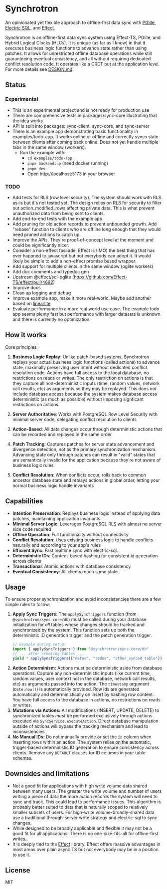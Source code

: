 # Synchrotron

An opinionated yet flexible approach to offline-first data sync with [PGlite](https://pglite.dev/), [Electric SQL](https://electric-sql.com/), and [Effect](https://effect.website/).

Synchrotron is an offline-first data sync system using Effect-TS, PGlite, and Hybrid Logical Clocks (HLCs). It is unique (as far as I know) in that it executes business logic functions to advance state rather than using patches. It allows for unrestricted offline database operations while still guaranteeing eventual consistency, and all without requiring dedicated conflict resolution code. It operates like a CRDT but at the application level. For more details see [DESIGN.md](DESIGN.md).

## Status

### Experimental

- This is an experimental project and is not ready for production use
- There are comprehensive tests in packages/sync-core illustrating that the idea works
- API is split into packages: sync-client, sync-core, and sync-server
- There is an example app demonstrating basic functionality in examples/todo-app. It works online or offline and correctly syncs state between clients after coming back online. Does not yet handle multiple tabs in the same window (workers).
  - Run the example with:
    - `cd examples/todo-app`
    - `pnpm backend:up` (need docker running)
    - `pnpm dev`
    - Open http://localhost:5173 in your browser

### TODO

- Add tests for RLS (row level security). The system should work with RLS as-is but it's not tested yet. The design relies on RLS for security to filter out action_modified_rows affecting private data. This is what prevent unauthorized data from being sent to clients.
- Add end-to-end tests with the example app
- Add pruning for old action records to prevent unbounded growth. Add "rebase" function to clients who are offline long enough that they would need pruned actions to catch up.
- Improve the APIs. They're proof-of-concept level at the moment and could be significantly nicer.
- Consider a non-effect fascade. Effect is (IMO) the best thing that has ever happned to javascript but not everybody can adopt it. It would likely be simple to add a non-effect promise based wrapper.
- Add support for multiple clients in the same window (pglite workers)
- Add doc comments and typedoc gen
- Upstream @effect/sql-pglite (https://github.com/Effect-TS/effect/pull/4692)
- Improve docs
- Clean up logging and debug
- Improve example app, make it more real-world. Maybe add another based on [linearlite](https://github.com/electric-sql/electric/tree/main/examples/linearlite)
- Evaluate performance in a more real world use case. The example todo app seems plenty fast but performance with larger datasets is unknown and there is currently no optimization.

## How it works

Core principles:

1. **Business Logic Replay**: Unlike patch-based systems, Synchrotron replays your actual business logic functions (called actions) to advance state, maximally preserving user intent without dedicated conflict resolution code. Actions have full access to the local database, no restrictions on reads or writes. The only restriction on actions is that they capture all non-deterministic inputs (time, random values, network call results, etc) as arguments so they may be replayed. This does _not_ include database access because the system makes database access deterministic (as much as possible) without imposing signficant restrictions on actions.

2. **Server Authoritative**: Works with PostgreSQL Row Level Security with minimal server code, delegating conflict resolution to clients

3. **Action-Based**: All data changes occur through deterministic actions that can be recorded and replayed in the same order

4. **Patch Tracking**: Captures patches for server state advancement and divergence detection, not as the primary synchronization mechanism. Advancing state only through patches can result in "valid" states that are semantically invalid for the application because they're not aware of business logic rules.

5. **Conflict Resolution**: When conflicts occur, rolls back to common ancestor database state and replays actions in global order, letting your normal business logic handle invariants

## Capabilities

- **Intention Preservation**: Replays business logic instead of applying data patches, maintaining application invariants
- **Minimal Server Logic**: Leverages PostgreSQL RLS with almost no server side code required
- **Offline Operation**: Full functionality without connectivity
- **Conflict Resolution**: Uses existing business logic to handle conflicts naturally and according to your app's rules
- **Efficient Sync**: Fast realtime sync with electric-sql.
- **Deterministic IDs**: Content-based hashing for consistent id generation across clients
- **Transactional**: Atomic actions with database consistency
- **Eventual Consistency**: All clients reach same state

## Usage

To ensure proper synchronization and avoid inconsistencies there are a few simple rules to follow:

1.  **Apply Sync Triggers:** The `applySyncTriggers` function (from `@synchrotron/sync-core/db`) must be called during your database initialization for _all_ tables whose changes should be tracked and synchronized by the system. This function sets up both the deterministic ID generation trigger and the patch generation trigger.
    ```typescript
    // Example during setup:
    import { applySyncTriggers } from "@synchrotron/sync-core/db"
    // ... after creating tables ...
    yield * applySyncTriggers(["notes", "todos", "other_synced_table"])
    ```
2.  **Action Determinism:** Actions must be deterministic aside from database operations. Capture any non-deterministic inputs (like current time, random values, user context not in the database, network call results, etc) as arguments passed into the action. The `timestamp` argument (`Date.now()`) is automatically provided. Row ids are generated automatically and deterministically on insert by hashing row content. You have full access to the database in actions, no restrictions on reads or writes.
3.  **Mutations via Actions:** All modifications (INSERT, UPDATE, DELETE) to synchronized tables _must_ be performed exclusively through actions executed via `SyncService.executeAction`. Direct database manipulation outside of actions will bypass the tracking mechanism and lead to inconsistencies.
4.  **No Manual IDs:** Do not manually provide or set the `id` column when inserting rows within an action. The system relies on the automatic, trigger-based deterministic ID generation to ensure consistency across clients. Remove any `DEFAULT` clauses for ID columns in your table schemas.

## Downsides and limitations

- Not a good fit for applications with high write volume data shared between many users. The greater the write volume and number of users writing a piece of data the more action records the system will need to sync and track. This could lead to performance issues. This algorithm is probably better suited to data that is naturally scoped to relatively smaller subsets of users. For high-write volume-broadly-shared data use a traditional through-server write strategy and electric-sql to sync changes.
- While designed to be broadly applicable and flexible it may not be a good fit for all applications. There is no one-size-fits-all for offline-first writes.
- It is deeply tied to the [Effect](https://effect.website/) library. Effect offers massive advantages in most areas over plain async TS but not everybody may be in a position to use it.

## License

MIT
